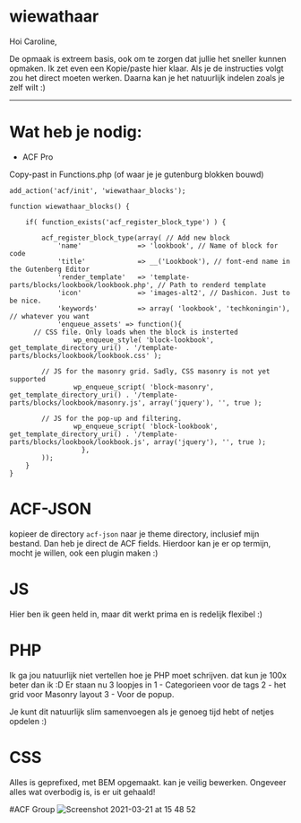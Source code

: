 # wiewathaar

Hoi Caroline,

De opmaak is extreem basis, ook om te zorgen dat jullie het sneller kunnen opmaken. Ik zet even een Kopie/paste hier klaar. Als je de instructies volgt zou het direct moeten werken. Daarna kan je het natuurlijk indelen zoals je zelf wilt :)

---

# Wat heb je nodig:
 - ACF Pro

Copy-past in Functions.php (of waar je je gutenburg blokken bouwd)

```
add_action('acf/init', 'wiewathaar_blocks');

function wiewathaar_blocks() {

    if( function_exists('acf_register_block_type') ) {
    
        acf_register_block_type(array( // Add new block
            'name'              => 'lookbook', // Name of block for code
            'title'             => __('Lookbook'), // font-end name in the Gutenberg Editor
            'render_template'   => 'template-parts/blocks/lookbook/lookbook.php', // Path to renderd template
            'icon'              => 'images-alt2', // Dashicon. Just to be nice.
            'keywords'          => array( 'lookbook', 'techkoningin'), // whatever you want
			'enqueue_assets' => function(){
      // CSS file. Only loads when the block is insterted
				wp_enqueue_style( 'block-lookbook', get_template_directory_uri() . '/template-parts/blocks/lookbook/lookbook.css' );
        
        // JS for the masonry grid. Sadly, CSS masonry is not yet supported
				wp_enqueue_script( 'block-masonry', get_template_directory_uri() . '/template-parts/blocks/lookbook/masonry.js', array('jquery'), '', true );
        
        // JS for the pop-up and filtering. 
				wp_enqueue_script( 'block-lookbook', get_template_directory_uri() . '/template-parts/blocks/lookbook/lookbook.js', array('jquery'), '', true );
				  },
        ));
    }
}
```
# ACF-JSON
kopieer de directory `acf-json` naar je theme directory, inclusief mijn bestand. Dan heb je direct de ACF fields. Hierdoor kan je er op termijn, mocht je willen, ook een plugin maken :)


# JS
Hier ben ik geen held in, maar dit werkt prima en is redelijk flexibel :)

# PHP
Ik ga jou natuurlijk niet vertellen hoe je PHP moet schrijven. dat kun je 100x beter dan ik :D
Er staan nu 3 loopjes in
1 - Categorieen voor de tags
2 - het grid voor Masonry layout
3 - Voor de popup.

Je kunt dit natuurlijk slim samenvoegen als je genoeg tijd hebt of netjes opdelen :)

# CSS
Alles is geprefixed, met BEM opgemaakt. kan je veilig bewerken. Ongeveer alles wat overbodig is, is er uit gehaald!


#ACF Group
![Screenshot 2021-03-21 at 15 48 52](https://user-images.githubusercontent.com/6122172/111909295-02e3b080-8a5d-11eb-8b99-0a30dc79e384.png)

